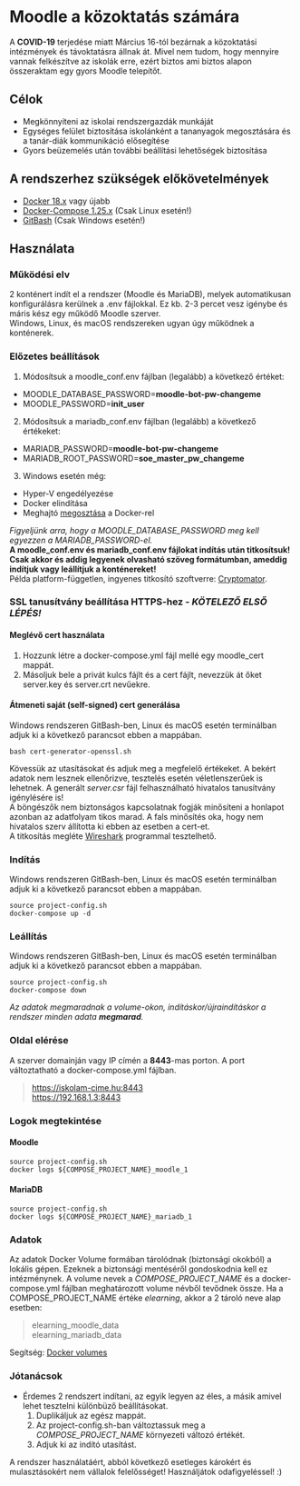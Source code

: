 # Moodle a közoktatás számára

A **COVID-19** terjedése miatt Március 16-tól bezárnak a közoktatási intézmények és távoktatásra állnak át. Mivel nem tudom, hogy mennyire vannak felkészítve az iskolák erre, ezért biztos ami biztos alapon összeraktam egy gyors Moodle telepítőt.

## Célok
- Megkönnyíteni az iskolai rendszergazdák munkáját
- Egységes felület biztosítása iskolánként a tananyagok megosztására és a tanár-diák kommunikáció elősegítése
- Gyors beüzemelés után további beállítási lehetőségek biztosítása

## A rendszerhez szükségek előkövetelmények
- [Docker 18.x](https://docs.docker.com/install/) vagy újabb
- [Docker-Compose 1.25.x](https://docs.docker.com/compose/install/) (Csak Linux esetén!)
- [GitBash](https://gitforwindows.org/) (Csak Windows esetén!)

## Használata
### Működési elv
2 konténert indít el a rendszer (Moodle és MariaDB), melyek automatikusan konfigurálásra kerülnek a .env fájlokkal. Ez kb. 2-3 percet vesz igénybe és máris kész egy működő Moodle szerver.<br>
Windows, Linux, és macOS rendszereken ugyan úgy működnek a konténerek.
### Előzetes beállítások
1. Módosítsuk a moodle_conf.env fájlban (legalább) a következő értéket: <br>
  - MOODLE_DATABASE_PASSWORD=**moodle-bot-pw-changeme**
  - MOODLE_PASSWORD=**init_user**
2. Módosítsuk a mariadb_conf.env fájlban (legalább) a következő értékeket: <br>
  - MARIADB_PASSWORD=**moodle-bot-pw-changeme**
  - MARIADB_ROOT_PASSWORD=**soe_master_pw_changeme**
3. Windows esetén még:
  - Hyper-V engedélyezése
  - Docker elindítása
  - Meghajtó [megosztása](https://docs.docker.com/docker-for-windows/#docker-settings-dialog) a Docker-rel

_Figyeljünk arra, hogy a MOODLE_DATABASE_PASSWORD meg kell egyezzen a MARIADB_PASSWORD-el._<br>
**A moodle_conf.env és mariadb_conf.env fájlokat indítás után titkosítsuk! Csak akkor és addig legyenek olvasható szöveg formátumban, ameddig indítjuk vagy leállítjuk a konténereket!** <br> Példa platform-független, ingyenes titkosító szoftverre: [Cryptomator](https://cryptomator.org/).

### SSL tanusítvány beállítása HTTPS-hez - **_KÖTELEZŐ ELSŐ LÉPÉS!_**
#### Meglévő cert használata
1. Hozzunk létre a docker-compose.yml fájl mellé egy moodle_cert mappát.
2. Másoljuk bele a privát kulcs fájlt és a cert fájlt, nevezzük át őket server.key és server.crt nevűekre.

#### Átmeneti saját (self-signed) cert generálása
Windows rendszeren GitBash-ben, Linux és macOS esetén terminálban adjuk ki a következő parancsot ebben a mappában.
```
bash cert-generator-openssl.sh
```
Kövessük az utasításokat és adjuk meg a megfelelő értékeket. A bekért adatok nem lesznek ellenőrizve, tesztelés esetén véletlenszerűek is lehetnek. A generált _server.csr_ fájl felhasználható hivatalos tanusítvány igénylésére is! <br> A böngészők nem biztonságos kapcsolatnak fogják minősíteni a honlapot azonban az adatfolyam tikos marad. A fals minősítés oka, hogy nem hivatalos szerv állította ki ebben az esetben a cert-et. <br> A titkosítás megléte [Wireshark](https://www.wireshark.org/) programmal tesztelhető.

### Indítás
Windows rendszeren GitBash-ben, Linux és macOS esetén terminálban adjuk ki a következő parancsot ebben a mappában.
```
source project-config.sh
docker-compose up -d
```

### Leállítás
Windows rendszeren GitBash-ben, Linux és macOS esetén terminálban adjuk ki a következő parancsot ebben a mappában.
```
source project-config.sh
docker-compose down
```
_Az adatok megmaradnak a volume-okon, indításkor/újraindításkor a rendszer minden adata **megmarad**._

### Oldal elérése
A szerver domainján vagy IP címén a **8443**-mas porton. A port változtatható a docker-compose.yml fájlban.
> https://iskolam-cime.hu:8443 <br>
> https://192.168.1.3:8443 <br>

### Logok megtekintése
#### Moodle
```
source project-config.sh
docker logs ${COMPOSE_PROJECT_NAME}_moodle_1
```

#### MariaDB
```
source project-config.sh
docker logs ${COMPOSE_PROJECT_NAME}_mariadb_1
```
### Adatok
Az adatok Docker Volume formában tárolódnak (biztonsági okokból) a lokális gépen. Ezeknek a biztonsági mentéséről gondoskodnia kell ez intézménynek. A volume nevek a _COMPOSE_PROJECT_NAME_ és a docker-compose.yml fájlban meghatározott volume névből tevődnek össze. Ha a COMPOSE_PROJECT_NAME értéke _elearning_, akkor a 2 tároló neve alap esetben:
> elearning_moodle_data <br>
> elearning_mariadb_data

Segítség: [Docker volumes](https://docs.docker.com/storage/volumes/)

### Jótanácsok
- Érdemes 2 rendszert indítani, az egyik legyen az éles, a másik amivel lehet tesztelni különbüző beállításokat.
  1. Duplikáljuk az egész mappát.
  2. Az project-config.sh-ban változtassuk meg a _COMPOSE_PROJECT_NAME_ környezeti változó értékét.
  3. Adjuk ki az indító utasítást.

A rendszer használatáért, abból következő esetleges károkért és mulasztásokért nem vállalok felelősséget! Használjátok odafigyeléssel! :)
